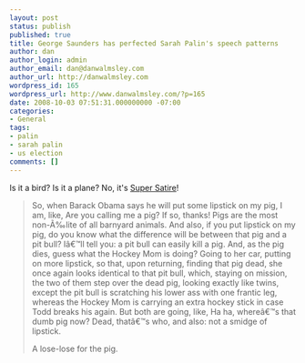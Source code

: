 ```yaml
---
layout: post
status: publish
published: true
title: George Saunders has perfected Sarah Palin's speech patterns
author: dan
author_login: admin
author_email: dan@danwalmsley.com
author_url: http://danwalmsley.com
wordpress_id: 165
wordpress_url: http://www.danwalmsley.com/?p=165
date: 2008-10-03 07:51:31.000000000 -07:00
categories:
- General
tags:
- palin
- sarah palin
- us election
comments: []
---
```

Is it a bird? Is it a plane? No, it's <a href="http://www.newyorker.com/humor/2008/09/22/080922sh_shouts_saunders?currentPage=all">Super Satire</a>!
<blockquote>So, when Barack Obama says he will put some lipstick on my pig, I am, like, Are you calling me a pig? If so, thanks! Pigs are the most non-&Atilde;&permil;lite of all barnyard animals. And also, if you put lipstick on my pig, do you know what the difference will be between that pig and a pit bull? I&acirc;&euro;&trade;ll tell you: a pit bull can easily kill a pig. And, as the pig dies, guess what the Hockey Mom is doing? Going to her car, putting on more lipstick, so that, upon returning, finding that pig dead, she once again looks identical to that pit bull, which, staying on mission, the two of them step over the dead pig, looking exactly like twins, except the pit bull is scratching his lower ass with one frantic leg, whereas the Hockey Mom is carrying an extra hockey stick in case Todd breaks his again. But both are going, like, Ha ha, where&acirc;&euro;&trade;s that dumb pig now? Dead, that&acirc;&euro;&trade;s who, and also: not a smidge of lipstick.

A lose-lose for the pig.</blockquote>

